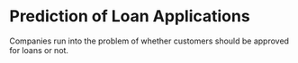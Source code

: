 # Prediction of Loan Applications

Companies run into the problem of whether customers should be approved for loans or not. 